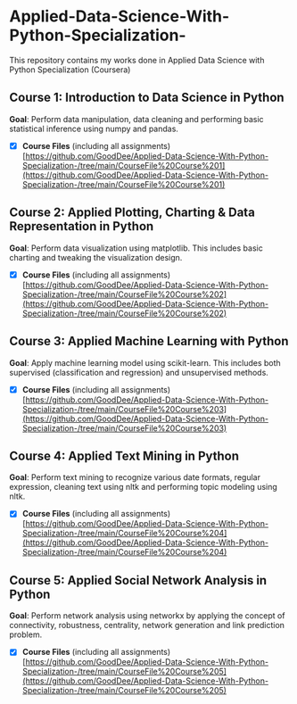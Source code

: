 # Applied-Data-Science-With-Python-Specialization-
This repository contains my works done in Applied Data Science with Python Specialization (Coursera)

## Course 1: Introduction to Data Science in Python
**Goal**: Perform data manipulation, data cleaning and performing basic statistical inference using numpy and pandas.
- [x] **Course Files** (including all assignments)  
[https://github.com/GoodDee/Applied-Data-Science-With-Python-Specialization-/tree/main/CourseFile%20Course%201](https://github.com/GoodDee/Applied-Data-Science-With-Python-Specialization-/tree/main/CourseFile%20Course%201)

## Course 2: Applied Plotting, Charting & Data Representation in Python
**Goal**: Perform data visualization using matplotlib. This includes basic charting and tweaking the visualization design.
- [x] **Course Files** (including all assignments)  
[https://github.com/GoodDee/Applied-Data-Science-With-Python-Specialization-/tree/main/CourseFile%20Course%202](https://github.com/GoodDee/Applied-Data-Science-With-Python-Specialization-/tree/main/CourseFile%20Course%202)  

## Course 3: Applied Machine Learning with Python
**Goal**: Apply machine learning model using scikit-learn. This includes both supervised (classification and regression) and unsupervised methods.
- [x] **Course Files** (including all assignments)  
[https://github.com/GoodDee/Applied-Data-Science-With-Python-Specialization-/tree/main/CourseFile%20Course%203](https://github.com/GoodDee/Applied-Data-Science-With-Python-Specialization-/tree/main/CourseFile%20Course%203)  

## Course 4: Applied Text Mining in Python
**Goal**: Perform text mining to recognize various date formats, regular expression, cleaning text using nltk and performing topic modeling using nltk.
- [x] **Course Files** (including all assignments)  
[https://github.com/GoodDee/Applied-Data-Science-With-Python-Specialization-/tree/main/CourseFile%20Course%204](https://github.com/GoodDee/Applied-Data-Science-With-Python-Specialization-/tree/main/CourseFile%20Course%204)  
 
## Course 5: Applied Social Network Analysis in Python
**Goal**: Perform network analysis using networkx by applying the concept of connectivity, robustness, centrality, network generation and link prediction problem. 
- [x] **Course Files** (including all assignments)  
[https://github.com/GoodDee/Applied-Data-Science-With-Python-Specialization-/tree/main/CourseFile%20Course%205](https://github.com/GoodDee/Applied-Data-Science-With-Python-Specialization-/tree/main/CourseFile%20Course%205)  
